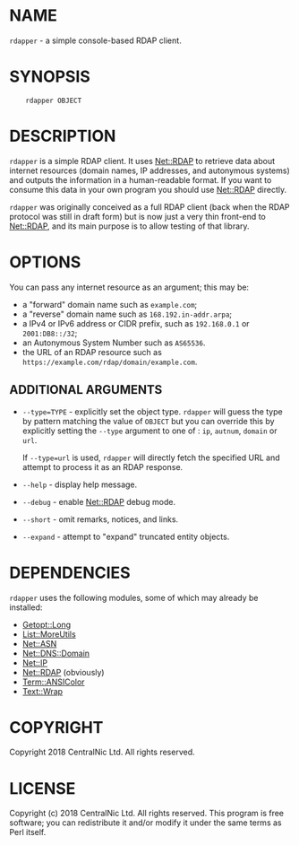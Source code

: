 # NAME

`rdapper` - a simple console-based RDAP client.

# SYNOPSIS

        rdapper OBJECT

# DESCRIPTION

`rdapper` is a simple RDAP client. It uses [Net::RDAP](https://metacpan.org/pod/Net::RDAP) to retrieve
data about internet resources (domain names, IP addresses, and
autonymous systems) and outputs the information in a human-readable
format. If you want to consume this data in your own program you
should use [Net::RDAP](https://metacpan.org/pod/Net::RDAP) directly.

`rdapper` was originally conceived as a full RDAP client (back
when the RDAP protocol was still in draft form) but is now just
a very thin front-end to [Net::RDAP](https://metacpan.org/pod/Net::RDAP), and its main purpose is to
allow testing of that library.

# OPTIONS

You can pass any internet resource as an argument; this may be:

- a "forward" domain name such as `example.com`;
- a "reverse" domain name such as `168.192.in-addr.arpa`;
- a IPv4 or IPv6 address or CIDR prefix, such as `192.168.0.1`
or `2001:DB8::/32`;
- an Autonymous System Number such as `AS65536`.
- the URL of an RDAP resource such as
`https://example.com/rdap/domain/example.com`.

## ADDITIONAL ARGUMENTS

- `--type=TYPE` - explicitly set the object type. `rdapper`
will guess the type by pattern matching the value of `OBJECT` but
you can override this by explicitly setting the `--type` argument
to one of : `ip`, `autnum`, `domain` or `url`.

    If `--type=url` is used, `rdapper` will directly fetch the
    specified URL and attempt to process it as an RDAP response.

- `--help` - display help message.
- `--debug` - enable [Net::RDAP](https://metacpan.org/pod/Net::RDAP) debug mode.
- `--short` - omit remarks, notices, and links.
- `--expand` - attempt to "expand" truncated entity objects.

# DEPENDENCIES

`rdapper` uses the following modules, some of which may already be
installed:

- [Getopt::Long](https://metacpan.org/pod/Getopt::Long)
- [List::MoreUtils](https://metacpan.org/pod/List::MoreUtils)
- [Net::ASN](https://metacpan.org/pod/Net::ASN)
- [Net::DNS::Domain](https://metacpan.org/pod/Net::DNS::Domain)
- [Net::IP](https://metacpan.org/pod/Net::IP)
- [Net::RDAP](https://metacpan.org/pod/Net::RDAP) (obviously)
- [Term::ANSIColor](https://metacpan.org/pod/Term::ANSIColor)
- [Text::Wrap](https://metacpan.org/pod/Text::Wrap)

# COPYRIGHT

Copyright 2018 CentralNic Ltd. All rights reserved.

# LICENSE

Copyright (c) 2018 CentralNic Ltd. All rights reserved. This program is
free software; you can redistribute it and/or modify it under the same
terms as Perl itself.
